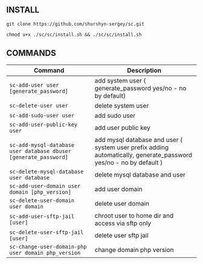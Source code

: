 ## INSTALL

```
git clone https://github.com/shurshyn-sergey/sc.git
```
```
chmod u+x ./sc/sc/install.sh && ./sc/sc/install.sh
```


<!---
## AFTER INSTALL
```
mysql
ALTER USER 'root'@'localhost' IDENTIFIED WITH mysql_native_password BY 'password';
exit
mysql_secure_installation
```
> #set password  
> #Remove anonymous users  
> #Disallow root login remotely  
> #Remove test database and access to it  

```
mysql -u root -p
ALTER USER 'root'@'localhost' IDENTIFIED WITH auth_socket;
```
-->


## COMMANDS
| Command                                                          | Description                                                                                                         |
|------------------------------------------------------------------|---------------------------------------------------------------------------------------------------------------------|
| `sc-add-user user [generate_password]`                           | add system user ( generate_password yes/no - no by default)                                                         |
| `sc-delete-user user`                                            | delete system user                                                                                                  |
| `sc-add-sudo-user user`                                          | add sudo user                                                                                                       |
| `sc-add-user-public-key user`                                    | add user public key                                                                                                 |
| `sc-add-mysql-database user database dbuser [generate_password]` | add mysql database and user ( system user prefix adding automatically,  generate_password yes/no - no by default )  |
| `sc-delete-mysql-database user database`                         | delete mysql database and user                                                                                      |
| `sc-add-user-domain user domain [php_version]`                   | add user domain                                                                                                     |
| `sc-delete-user-domain user domain`                              | delete user domain                                                                                                  |
| `sc-add-user-sftp-jail [user]`                                   | chroot user to home dir and access via sftp only                                                                    |
| `sc-delete-user-sftp-jail [user]`                                | delete user sftp jail                                                                                               |
| `sc-change-user-domain-php user domain php_version`              | change domain php version                                                                                           |
